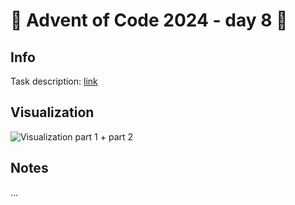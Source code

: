 # 🎄 Advent of Code 2024 - day 8 🎄

## Info

Task description: [link](https://adventofcode.com/2024/day/8)

## Visualization

![Visualization part 1 + part 2](https://raw.githubusercontent.com/caderek/aoc2024/refs/heads/main/src/day08/Day8.webp)

## Notes

...

